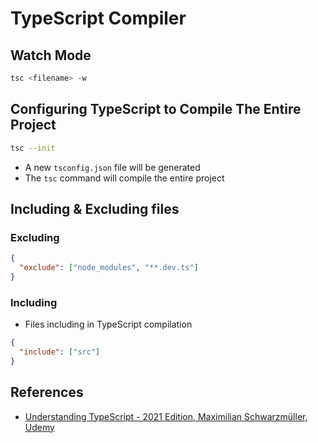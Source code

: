 # TypeScript Compiler

## Watch Mode

```bash
tsc <filename> -w
```

## Configuring TypeScript to Compile The Entire Project

```bash
tsc --init
```

- A new `tsconfig.json` file will be generated
- The `tsc` command will compile the entire project

## Including & Excluding files

### Excluding

```json
{
  "exclude": ["node_modules", "**.dev.ts"]
}
```

### Including

- Files including in TypeScript compilation

```json
{
  "include": ["src"]
}
```

## References

- [Understanding TypeScript - 2021 Edition, Maximilian Schwarzmüller, Udemy](https://www.udemy.com/share/1013yQBUUdcFZaRnw=/)
